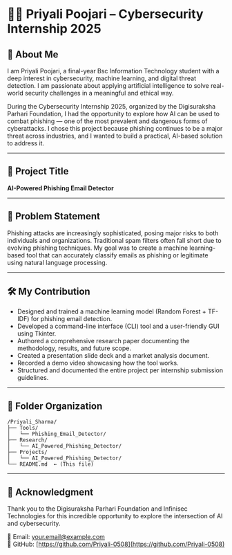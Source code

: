 # 👩‍💻 Priyali Poojari – Cybersecurity Internship 2025

## 👋 About Me

I am Priyali Poojari, a final-year Bsc Information Technology student with a deep interest in cybersecurity, machine learning, and digital threat detection. I am passionate about applying artificial intelligence to solve real-world security challenges in a meaningful and ethical way.

During the Cybersecurity Internship 2025, organized by the Digisuraksha Parhari Foundation, I had the opportunity to explore how AI can be used to combat phishing — one of the most prevalent and dangerous forms of cyberattacks. I chose this project because phishing continues to be a major threat across industries, and I wanted to build a practical, AI-based solution to address it.

---

## 📌 Project Title
**AI-Powered Phishing Email Detector**

---

## 🧠 Problem Statement

Phishing attacks are increasingly sophisticated, posing major risks to both individuals and organizations. Traditional spam filters often fall short due to evolving phishing techniques. My goal was to create a machine learning-based tool that can accurately classify emails as phishing or legitimate using natural language processing.

---

## 🛠️ My Contribution

- Designed and trained a machine learning model (Random Forest + TF-IDF) for phishing email detection.
- Developed a command-line interface (CLI) tool and a user-friendly GUI using Tkinter.
- Authored a comprehensive research paper documenting the methodology, results, and future scope.
- Created a presentation slide deck and a market analysis document.
- Recorded a demo video showcasing how the tool works.
- Structured and documented the entire project per internship submission guidelines.

---

## 📁 Folder Organization

```
/Priyali_Sharma/
├── Tools/
│   └── Phishing_Email_Detector/
├── Research/
│   └── AI_Powered_Phishing_Detector/
├── Projects/
│   └── AI_Powered_Phishing_Detector/
└── README.md  ← (This file)
```

---

## 🙌 Acknowledgment

Thank you to the Digisuraksha Parhari Foundation and Infinisec Technologies for this incredible opportunity to explore the intersection of AI and cybersecurity.

📧 Email: your.email@example.com  
🔗 GitHub: [https://github.com/Priyali-0508](https://github.com/Priyali-0508)
